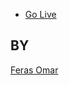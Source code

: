 
- [Go Live](https://ferasomar2.github.io/ReactJS-question-Answer/)

## BY
[Feras Omar](https://github.com/ferasomar2)
